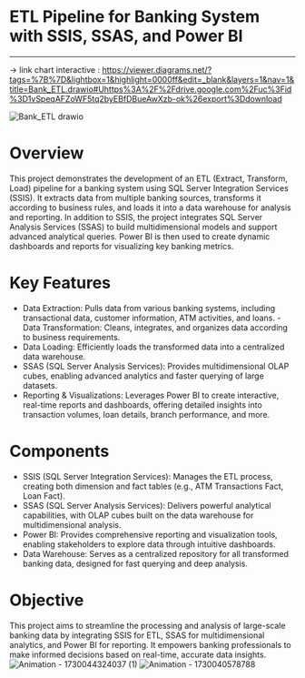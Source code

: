 # ETL Pipeline for Banking System with SSIS, SSAS, and Power BI
----
-> link chart interactive :
https://viewer.diagrams.net/?tags=%7B%7D&lightbox=1&highlight=0000ff&edit=_blank&layers=1&nav=1&title=Bank_ETL.drawio#Uhttps%3A%2F%2Fdrive.google.com%2Fuc%3Fid%3D1vSpeqAFZoWF5tq2byEBfDBueAwXzb-ok%26export%3Ddownload

![Bank_ETL drawio](https://github.com/user-attachments/assets/9be44bc7-892c-47a9-910b-8ee0ed49eb0f)

# Overview
This project demonstrates the development of an ETL (Extract, Transform, Load) pipeline for a banking system using SQL Server Integration Services (SSIS). It extracts data from multiple banking sources, transforms it according to business rules, and loads it into a data warehouse for analysis and reporting.
In addition to SSIS, the project integrates SQL Server Analysis Services (SSAS) to build multidimensional models and support advanced analytical queries. Power BI is then used to create dynamic dashboards and reports for visualizing key banking metrics.

# Key Features
- Data Extraction: Pulls data from various banking systems, including transactional data, customer information, ATM activities, and loans.
-Data Transformation: Cleans, integrates, and organizes data according to business requirements.
- Data Loading: Efficiently loads the transformed data into a centralized data warehouse.
- SSAS (SQL Server Analysis Services): Provides multidimensional OLAP cubes, enabling advanced analytics and faster querying of large datasets.
- Reporting & Visualizations: Leverages Power BI to create interactive, real-time reports and dashboards, offering detailed insights into transaction volumes, loan details, branch performance, and more.

# Components
- SSIS (SQL Server Integration Services): Manages the ETL process, creating both dimension and fact tables (e.g., ATM Transactions Fact, Loan Fact).
- SSAS (SQL Server Analysis Services): Delivers powerful analytical capabilities, with OLAP cubes built on the data warehouse for multidimensional analysis.
- Power BI: Provides comprehensive reporting and visualization tools, enabling stakeholders to explore data through intuitive dashboards.
- Data Warehouse: Serves as a centralized repository for all transformed banking data, designed for fast querying and deep analysis.

# Objective
This project aims to streamline the processing and analysis of large-scale banking data by integrating SSIS for ETL, SSAS for multidimensional analytics, and Power BI for reporting. It empowers banking professionals to make informed decisions based on real-time, accurate data insights.
![Animation - 1730044324037 (1)](https://github.com/user-attachments/assets/8bccccaf-ce1f-4348-bd25-8b4a43bca4f4)   ![Animation - 1730040578788](https://github.com/user-attachments/assets/7b330d2d-65da-4908-8812-39b713312639)
